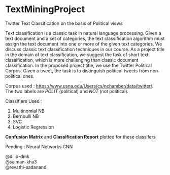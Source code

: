 # TextMiningProject

Twitter Text Classification on the basis of Political views 

Text classification is a classic task in natural language processing. Given a text document and a set of categories, the text classification algorithm must assign the text document into one or more of the given text categories. We discuss classic text classification techniques in our course. As a project title in the domain of text classification, we suggest the task of short text classification, which is more challenging than classic document classification. In the proposed project title, we use the Twitter Political Corpus. Given a tweet, the task is to distinguish political tweets from non-political ones.

Corpus used : https://www.usna.edu/Users/cs/nchamber/data/twitter/. <br>
The two labels are *POLIT* (political) and *NOT* (not political).

Classifiers Used : 
 1. Multinomial NB
 2. Bernoulli NB
 3. SVC
 4. Logistic Regression 
 
**Confusion Matrix** and **Classification Report** plotted for these classifers

Pending : Neural Networks CNN 

@dilip-dmk  <br>
@salman-kha3  <br>
@revathi-sadanand  <br>

